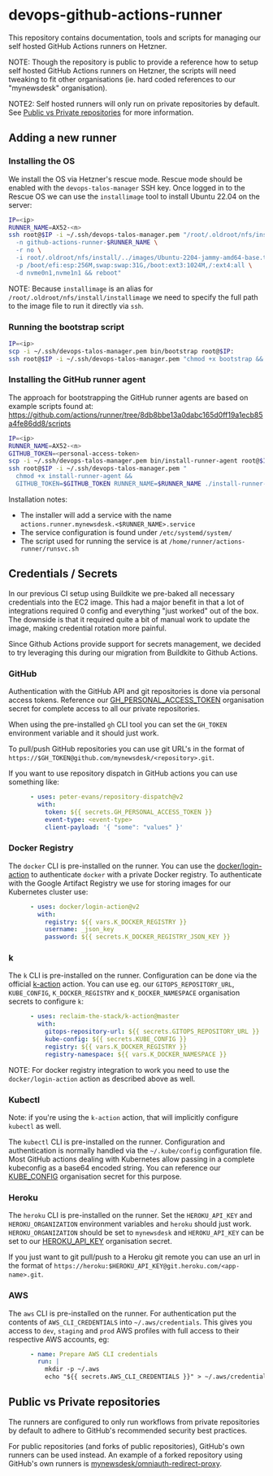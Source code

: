 # devops-github-actions-runner

This repository contains documentation, tools and scripts for managing our self hosted GitHub Actions runners on Hetzner.

NOTE: Though the repository is public to provide a reference how to setup self hosted GitHub Actions runners on Hetzner, the scripts will need tweaking to fit other organisations (ie. hard coded references to our "mynewsdesk" organisation).

NOTE2: Self hosted runners will only run on private repositories by default. See [Public vs Private repositories](#public-vs-private-repositories) for more information.

## Adding a new runner

### Installing the OS

We install the OS via Hetzner's rescue mode. Rescue mode should be enabled with the `devops-talos-manager` SSH key. Once logged in to the Rescue OS we can use the `installimage` tool to install Ubuntu 22.04 on the server:

```bash
IP=<ip>
RUNNER_NAME=AX52-<n>
ssh root@$IP -i ~/.ssh/devops-talos-manager.pem "/root/.oldroot/nfs/install/installimage -a \
  -n github-actions-runner-$RUNNER_NAME \
  -r no \
  -i root/.oldroot/nfs/install/../images/Ubuntu-2204-jammy-amd64-base.tar.gz \
  -p /boot/efi:esp:256M,swap:swap:31G,/boot:ext3:1024M,/:ext4:all \
  -d nvme0n1,nvme1n1 && reboot"
```

NOTE: Because `installimage` is an alias for `/root/.oldroot/nfs/install/installimage` we need to specify the full path to the image file to run it directly via `ssh`.

### Running the bootstrap script

```bash
IP=<ip>
scp -i ~/.ssh/devops-talos-manager.pem bin/bootstrap root@$IP:
ssh root@$IP -i ~/.ssh/devops-talos-manager.pem "chmod +x bootstrap && time ./bootstrap && reboot"
```

### Installing the GitHub runner agent

The approach for bootstrapping the GitHub runner agents are based on example scripts found at:
https://github.com/actions/runner/tree/8db8bbe13a0dabc165d0ff19a1ecb85a4fe86dd8/scripts

```bash
IP=<ip>
RUNNER_NAME=AX52-<n>
GITHUB_TOKEN=<personal-access-token>
scp -i ~/.ssh/devops-talos-manager.pem bin/install-runner-agent root@$IP:
ssh root@$IP -i ~/.ssh/devops-talos-manager.pem "
  chmod +x install-runner-agent &&
  GITHUB_TOKEN=$GITHUB_TOKEN RUNNER_NAME=$RUNNER_NAME ./install-runner-agent"
```

Installation notes:
- The installer will add a service with the name `actions.runner.mynewsdesk.<$RUNNER_NAME>.service`
- The service configuration is found under `/etc/systemd/system/`
- The script used for running the service is at `/home/runner/actions-runner/runsvc.sh`

## Credentials / Secrets

In our previous CI setup using Buildkite we pre-baked all necessary credentials into the EC2 image. This had a major benefit in that a lot of integrations required 0 config and everything "just worked" out of the box. The downside is that it required quite a bit of manual work to update the image, making credential rotation more painful.

Since Github Actions provide support for secrets management, we decided to try leveraging this during our migration from Buildkite to Github Actions.

### GitHub

Authentication with the GitHub API and git repositories is done via personal access tokens. Reference our [GH_PERSONAL_ACCESS_TOKEN](https://github.com/organizations/mynewsdesk/settings/secrets/actions/GH_PERSONAL_ACCESS_TOKEN) organisation secret for complete access to all our private repositories.

When using the pre-installed `gh` CLI tool you can set the `GH_TOKEN` environment variable and it should just work.

To pull/push GitHub repositories you can use git URL's in the format of `https://$GH_TOKEN@github.com/mynewsdesk/<repository>.git`.

If you want to use repository dispatch in GitHub actions you can use something like:

```yaml
      - uses: peter-evans/repository-dispatch@v2
        with:
          token: ${{ secrets.GH_PERSONAL_ACCESS_TOKEN }}
          event-type: <event-type>
          client-payload: '{ "some": "values" }'
```

### Docker Registry

The `docker` CLI is pre-installed on the runner. You can use the [docker/login-action](https://github.com/docker/login-action) to authenticate `docker` with a private Docker registry. To authenticate with the Google Artifact Registry we use for storing images for our Kubernetes cluster use:

```yaml
      - uses: docker/login-action@v2
        with:
          registry: ${{ vars.K_DOCKER_REGISTRY }}
          username: _json_key
          password: ${{ secrets.K_DOCKER_REGISTRY_JSON_KEY }}
```

### k

The `k` CLI is pre-installed on the runner. Configuration can be done via the official [k-action](https://github.com/reclaim-the-stack/k-action) action. You can use eg. our `GITOPS_REPOSITORY_URL`, `KUBE_CONFIG`, `K_DOCKER_REGISTRY` and `K_DOCKER_NAMESPACE` organisation secrets to configure `k`:

```yaml
      - uses: reclaim-the-stack/k-action@master
        with:
          gitops-repository-url: ${{ secrets.GITOPS_REPOSITORY_URL }}
          kube-config: ${{ secrets.KUBE_CONFIG }}
          registry: ${{ vars.K_DOCKER_REGISTRY }}
          registry-namespace: ${{ vars.K_DOCKER_NAMESPACE }}
```

NOTE: For docker registry integration to work you need to use the `docker/login-action` action as described above as well.

### Kubectl

Note: if you're using the `k-action` action, that will implicitly configure `kubectl` as well.

The `kubectl` CLI is pre-installed on the runner. Configuration and authentication is normally handled via the `~/.kube/config` configuration file. Most GitHub actions dealing with Kubernetes allow passing in a complete kubeconfig as a base64 encoded string. You can reference our [KUBE_CONFIG](https://github.com/organizations/mynewsdesk/settings/secrets/actions/KUBE_CONFIG) organisation secret for this purpose.

### Heroku

The `heroku` CLI is pre-installed on the runner. Set the `HEROKU_API_KEY` and `HEROKU_ORGANIZATION` environment variables and `heroku` should just work. `HEROKU_ORGANIZATION` should be set to `mynewsdesk` and `HEROKU_API_KEY` can be set to our [HEROKU_API_KEY](https://github.com/organizations/mynewsdesk/settings/secrets/actions/HEROKU_API_KEY) organisation secret.

If you just want to git pull/push to a Heroku git remote you can use an url in the format of `https://heroku:$HEROKU_API_KEY@git.heroku.com/<app-name>.git`.

### AWS

The `aws` CLI is pre-installed on the runner. For authentication put the contents of `AWS_CLI_CREDENTIALS` into `~/.aws/credentials`. This gives you access to `dev`, `staging` and `prod` AWS profiles with full access to their respective AWS accounts, eg:

```yaml
      - name: Prepare AWS CLI credentials
        run: |
          mkdir -p ~/.aws
          echo "${{ secrets.AWS_CLI_CREDENTIALS }}" > ~/.aws/credentials
```

## Public vs Private repositories

The runners are configured to only run workflows from private repositories by default to adhere to GitHub's recommended security best practices.

For public repositories (and forks of public repositories), GitHub's own runners can be used instead. An example of a forked repository using GitHub's own runners is [mynewsdesk/omniauth-redirect-proxy](https://github.com/mynewsdesk/omniauth-redirect-proxy/blob/master/.github/workflows/).
